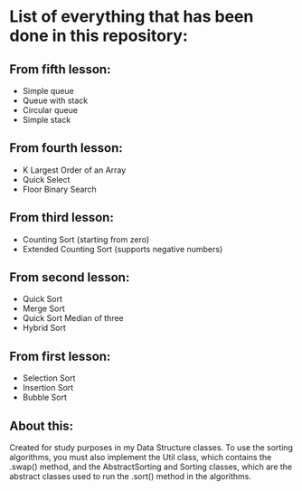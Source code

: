 # List of everything that has been done in this repository:

## From fifth lesson:
- Simple queue
- Queue with stack
- Circular queue
- Simple stack

## From fourth lesson:
- K Largest Order of an Array
- Quick Select
- Floor Binary Search

## From third lesson:
- Counting Sort (starting from zero)
- Extended Counting Sort (supports negative numbers)

## From second lesson:
- Quick Sort
- Merge Sort
- Quick Sort Median of three
- Hybrid Sort

## From first lesson:
- Selection Sort
- Insertion Sort
- Bubble Sort

## About this: 
Created for study purposes in my Data Structure classes. To use the sorting algorithms, you must also 
implement the Util class, which contains the .swap() method, and the AbstractSorting and Sorting classes, 
which are the abstract classes used to run the .sort() method in the algorithms.
